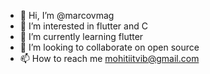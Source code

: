 - 👋 Hi, I’m @marcovmag
- 👀 I’m interested in flutter and C
- 🌱 I’m currently learning flutter
- 💞️ I’m looking to collaborate on open source
- 📫 How to reach me mohitiitvib@gmail.com

<!---
marcovmag/marcovmag is a ✨ special ✨ repository because its `README.md` (this file) appears on your GitHub profile.
You can click the Preview link to take a look at your changes.
--->
